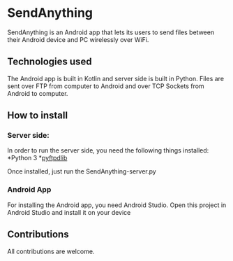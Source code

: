 # SendAnything
SendAnything is an Android app that lets its users to send files between their Android device and PC wirelessly over WiFi.

## Technologies used
The Android app is built in Kotlin and server side is built in Python.
Files are sent over FTP from computer to Android and over TCP Sockets from Android to computer.

## How to install
### Server side:
In order to run the server side, you need the following things installed:
*Python 3
*[pyftpdlib](https://github.com/giampaolo/pyftpdlib)

Once installed, just run the SendAnything-server.py

### Android App
For installing the Android app, you need Android Studio. Open this project in Android Studio and install it on your device

## Contributions
All contributions are welcome.

